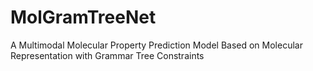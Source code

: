 # MolGramTreeNet
A Multimodal Molecular Property Prediction Model Based on Molecular Representation with Grammar Tree Constraints
